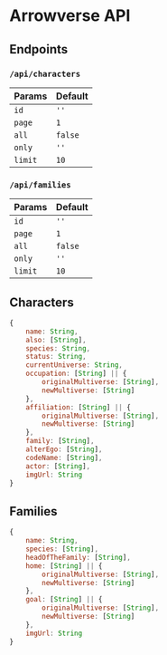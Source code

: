 # Arrowverse API

## Endpoints
### `/api/characters`

| Params | Default |
| --- | --- |
| `id` | `''` |
| `page` | `1` |
| `all` | `false` |
| `only` | `''` |
| `limit` | `10` |

### `/api/families`

| Params | Default |
| --- | --- |
| `id` | `''` |
| `page` | `1` |
| `all` | `false` |
| `only` | `''` |
| `limit` | `10` |

## Characters
```js
{
    name: String,
    also: [String],
    species: String,
    status: String,
    currentUniverse: String,
    occupation: [String] || {
        originalMultiverse: [String],
        newMultiverse: [String]
    },
    affiliation: [String] || {
        originalMultiverse: [String],
        newMultiverse: [String]
    },
    family: [String],
    alterEgo: [String],
    codeName: [String],
    actor: [String],
    imgUrl: String
}
```
## Families
```js
{
    name: String,
    species: [String],
    headOfTheFamily: [String],
    home: [String] || {
        originalMultiverse: [String],
        newMultiverse: [String]
    },
    goal: [String] || {
        originalMultiverse: [String],
        newMultiverse: [String]
    },
    imgUrl: String
}
```